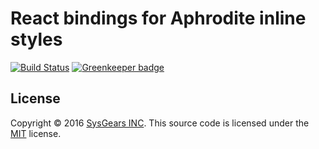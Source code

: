 # React bindings for Aphrodite inline styles

[![Build Status](https://travis-ci.org/sysgears/apollo-fullstack-starter-kit.svg?branch=master)](https://travis-ci.org/sysgears/react-aphrodite)
[![Greenkeeper badge](https://badges.greenkeeper.io/sysgears/apollo-fullstack-starter-kit.svg)](https://greenkeeper.io/)

## License
Copyright © 2016 [SysGears INC]. This source code is licensed under the [MIT] license.

[MIT]: LICENSE
[SysGears INC]: http://sysgears.com
